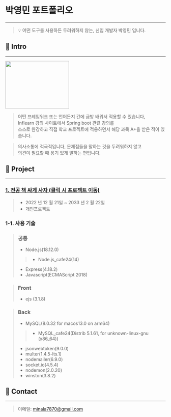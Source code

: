 # 박영민 포트폴리오
---
>:bulb: 어떤 도구를 사용하든 두려워하지 않는, 신입 개발자 박영민 입니다.

## :deciduous_tree: Intro
---
<img src="https://user-images.githubusercontent.com/73753121/217274979-da743400-f60e-4036-abcc-ab0ded0f6f2b.jpg" width="200px" height="150px">

>어떤 프레임워크 또는 언어든지 간에 금방 배워서 적용할 수 있습니다,<br>
>Inflearn 강의 사이트에서 Spring boot 관련 강의를<br>
>스스로 완강하고 직접 학교 프로젝트에 적용하면서 해당 과목 A+을 받은 적이 있습니다.
  
>의사소통에 적극적입니다, 문제점들을 말하는 것을 두려워하지 않고<br>
>의견이 필요할 때 용기 있게 말하는 편입니다.

## :deciduous_tree: Project
---
### <a href="https://github.com/yeongmin7870/board">1. 전공 책 싸게 사자 (클릭 시 프로젝트 이동)</a>

>- 2022 년 12 월 21일 ~ 2033 년 2 월 22일
>- 개인프로젝트

### 1-1. 사용 기술

>### 공통
>- Node.js(18.12.0)
>>- Node.js_cafe24(14)
>- Express(4.18.2)
>- Javascript(ECMAScript 2018)

>### Front
>- ejs (3.1.8)

>### Back
>- MySQL(8.0.32 for macos13.0 on arm64)
>>- MySQL_cafe24(Distrib 5.1.61, for unknown-linux-gnu (x86_64))
>- jsonwebtoken(9.0.0)
>- multer(1.4.5-lts.1)
>- nodemailer(6.9.0)
>- socket.io(4.5.4)
>- nodemon(2.0.20)
>- winston(3.8.2)

## :deciduous_tree: Contact
---
>이메일: minala7870@gmail.com



